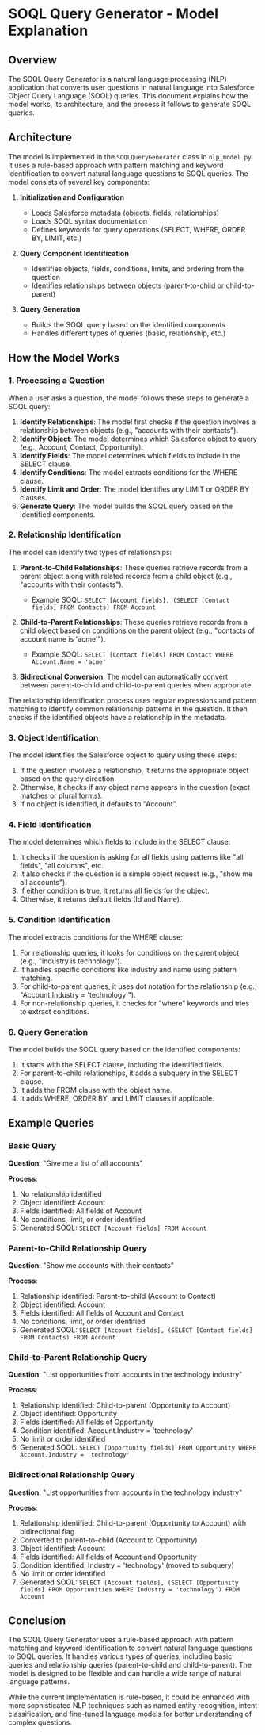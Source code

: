 # SOQL Query Generator - Model Explanation

## Overview

The SOQL Query Generator is a natural language processing (NLP) application that converts user questions in natural language into Salesforce Object Query Language (SOQL) queries. This document explains how the model works, its architecture, and the process it follows to generate SOQL queries.

## Architecture

The model is implemented in the `SOQLQueryGenerator` class in `nlp_model.py`. It uses a rule-based approach with pattern matching and keyword identification to convert natural language questions to SOQL queries. The model consists of several key components:

1. **Initialization and Configuration**
   - Loads Salesforce metadata (objects, fields, relationships)
   - Loads SOQL syntax documentation
   - Defines keywords for query operations (SELECT, WHERE, ORDER BY, LIMIT, etc.)

2. **Query Component Identification**
   - Identifies objects, fields, conditions, limits, and ordering from the question
   - Identifies relationships between objects (parent-to-child or child-to-parent)

3. **Query Generation**
   - Builds the SOQL query based on the identified components
   - Handles different types of queries (basic, relationship, etc.)

## How the Model Works

### 1. Processing a Question

When a user asks a question, the model follows these steps to generate a SOQL query:

1. **Identify Relationships**: The model first checks if the question involves a relationship between objects (e.g., "accounts with their contacts").
2. **Identify Object**: The model determines which Salesforce object to query (e.g., Account, Contact, Opportunity).
3. **Identify Fields**: The model determines which fields to include in the SELECT clause.
4. **Identify Conditions**: The model extracts conditions for the WHERE clause.
5. **Identify Limit and Order**: The model identifies any LIMIT or ORDER BY clauses.
6. **Generate Query**: The model builds the SOQL query based on the identified components.

### 2. Relationship Identification

The model can identify two types of relationships:

1. **Parent-to-Child Relationships**: These queries retrieve records from a parent object along with related records from a child object (e.g., "accounts with their contacts").
   - Example SOQL: `SELECT [Account fields], (SELECT [Contact fields] FROM Contacts) FROM Account`

2. **Child-to-Parent Relationships**: These queries retrieve records from a child object based on conditions on the parent object (e.g., "contacts of account name is 'acme'").
   - Example SOQL: `SELECT [Contact fields] FROM Contact WHERE Account.Name = 'acme'`

3. **Bidirectional Conversion**: The model can automatically convert between parent-to-child and child-to-parent queries when appropriate.

The relationship identification process uses regular expressions and pattern matching to identify common relationship patterns in the question. It then checks if the identified objects have a relationship in the metadata.

### 3. Object Identification

The model identifies the Salesforce object to query using these steps:

1. If the question involves a relationship, it returns the appropriate object based on the query direction.
2. Otherwise, it checks if any object name appears in the question (exact matches or plural forms).
3. If no object is identified, it defaults to "Account".

### 4. Field Identification

The model determines which fields to include in the SELECT clause:

1. It checks if the question is asking for all fields using patterns like "all fields", "all columns", etc.
2. It also checks if the question is a simple object request (e.g., "show me all accounts").
3. If either condition is true, it returns all fields for the object.
4. Otherwise, it returns default fields (Id and Name).

### 5. Condition Identification

The model extracts conditions for the WHERE clause:

1. For relationship queries, it looks for conditions on the parent object (e.g., "industry is technology").
2. It handles specific conditions like industry and name using pattern matching.
3. For child-to-parent queries, it uses dot notation for the relationship (e.g., "Account.Industry = 'technology'").
4. For non-relationship queries, it checks for "where" keywords and tries to extract conditions.

### 6. Query Generation

The model builds the SOQL query based on the identified components:

1. It starts with the SELECT clause, including the identified fields.
2. For parent-to-child relationships, it adds a subquery in the SELECT clause.
3. It adds the FROM clause with the object name.
4. It adds WHERE, ORDER BY, and LIMIT clauses if applicable.

## Example Queries

### Basic Query

**Question**: "Give me a list of all accounts"

**Process**:
1. No relationship identified
2. Object identified: Account
3. Fields identified: All fields of Account
4. No conditions, limit, or order identified
5. Generated SOQL: `SELECT [Account fields] FROM Account`

### Parent-to-Child Relationship Query

**Question**: "Show me accounts with their contacts"

**Process**:
1. Relationship identified: Parent-to-child (Account to Contact)
2. Object identified: Account
3. Fields identified: All fields of Account and Contact
4. No conditions, limit, or order identified
5. Generated SOQL: `SELECT [Account fields], (SELECT [Contact fields] FROM Contacts) FROM Account`

### Child-to-Parent Relationship Query

**Question**: "List opportunities from accounts in the technology industry"

**Process**:
1. Relationship identified: Child-to-parent (Opportunity to Account)
2. Object identified: Opportunity
3. Fields identified: All fields of Opportunity
4. Condition identified: Account.Industry = 'technology'
5. No limit or order identified
6. Generated SOQL: `SELECT [Opportunity fields] FROM Opportunity WHERE Account.Industry = 'technology'`

### Bidirectional Relationship Query

**Question**: "List opportunities from accounts in the technology industry"

**Process**:
1. Relationship identified: Child-to-parent (Opportunity to Account) with bidirectional flag
2. Converted to parent-to-child (Account to Opportunity)
3. Object identified: Account
4. Fields identified: All fields of Account and Opportunity
5. Condition identified: Industry = 'technology' (moved to subquery)
6. No limit or order identified
7. Generated SOQL: `SELECT [Account fields], (SELECT [Opportunity fields] FROM Opportunities WHERE Industry = 'technology') FROM Account`

## Conclusion

The SOQL Query Generator uses a rule-based approach with pattern matching and keyword identification to convert natural language questions to SOQL queries. It handles various types of queries, including basic queries and relationship queries (parent-to-child and child-to-parent). The model is designed to be flexible and can handle a wide range of natural language patterns.

While the current implementation is rule-based, it could be enhanced with more sophisticated NLP techniques such as named entity recognition, intent classification, and fine-tuned language models for better understanding of complex questions.